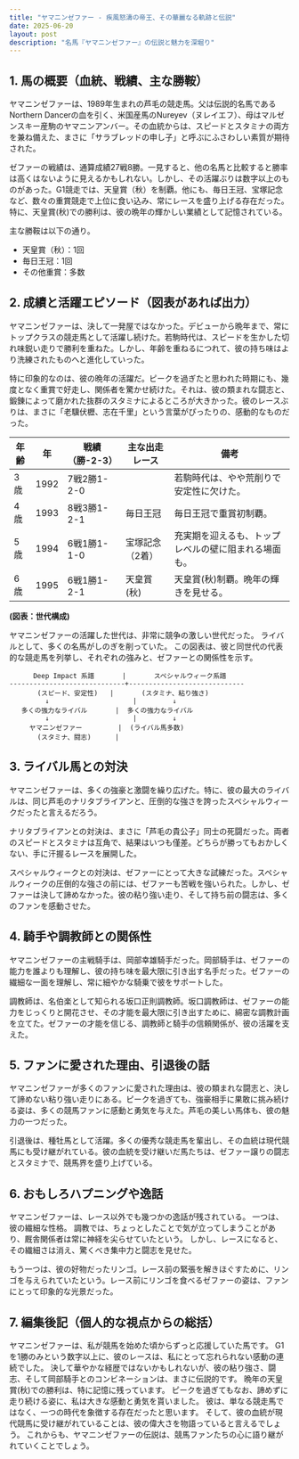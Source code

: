 ```yaml
---
title: "ヤマニンゼファー - 疾風怒濤の帝王、その華麗なる軌跡と伝説"
date: 2025-06-20
layout: post
description: "名馬『ヤマニンゼファー』の伝説と魅力を深堀り"
---
```


## 1. 馬の概要（血統、戦績、主な勝鞍）

ヤマニンゼファーは、1989年生まれの芦毛の競走馬。父は伝説的名馬であるNorthern Dancerの血を引く、米国産馬のNureyev（ヌレイエフ）、母はマルゼンスキー産駒のヤマニンアンバー。その血統からは、スピードとスタミナの両方を兼ね備えた、まさに「サラブレッドの申し子」と呼ぶにふさわしい素質が期待された。

ゼファーの戦績は、通算成績27戦8勝。一見すると、他の名馬と比較すると勝率は高くはないように見えるかもしれない。しかし、その活躍ぶりは数字以上のものがあった。G1競走では、天皇賞（秋）を制覇。他にも、毎日王冠、宝塚記念など、数々の重賞競走で上位に食い込み、常にレースを盛り上げる存在だった。  特に、天皇賞(秋)での勝利は、彼の晩年の輝かしい業績として記憶されている。

主な勝鞍は以下の通り。

* 天皇賞（秋）：1回
* 毎日王冠：1回
* その他重賞：多数


## 2. 成績と活躍エピソード（図表があれば出力）

ヤマニンゼファーは、決して一発屋ではなかった。デビューから晩年まで、常にトップクラスの競走馬として活躍し続けた。若駒時代は、スピードを生かした切れ味鋭い走りで勝利を重ねた。しかし、年齢を重ねるにつれて、彼の持ち味はより洗練されたものへと進化していった。

特に印象的なのは、彼の晩年の活躍だ。ピークを過ぎたと思われた時期にも、幾度となく重賞で好走し、関係者を驚かせ続けた。それは、彼の類まれな闘志と、鍛錬によって磨かれた抜群のスタミナによるところが大きかった。彼のレースぶりは、まさに「老驥伏櫪、志在千里」という言葉がぴったりの、感動的なものだった。

| 年齢 | 年 | 戦績（勝-2-3） | 主な出走レース | 備考 |
|---|---|---|---|---|
| 3歳 | 1992 | 7戦2勝1-2-0 |  | 若駒時代は、やや荒削りで安定性に欠けた。 |
| 4歳 | 1993 | 8戦3勝1-2-1 |  毎日王冠 | 毎日王冠で重賞初制覇。 |
| 5歳 | 1994 | 6戦1勝1-1-0 | 宝塚記念（2着） | 充実期を迎えるも、トップレベルの壁に阻まれる場面も。 |
| 6歳 | 1995 | 6戦1勝1-2-1 | 天皇賞(秋) | 天皇賞(秋)制覇。晩年の輝きを見せる。 |


**(図表：世代構成)**

ヤマニンゼファーの活躍した世代は、非常に競争の激しい世代だった。  ライバルとして、多くの名馬がしのぎを削っていた。  この図表は、彼と同世代の代表的な競走馬を列挙し、それぞれの強みと、ゼファーとの関係性を示す。

```
      Deep Impact 系譜       |       スペシャルウィーク系譜
-----------------------------+-----------------------------
       (スピード、安定性)   |       (スタミナ、粘り強さ)
         ↓                     |         ↓
   多くの強力なライバル       |  多くの強力なライバル
         ↓                     |         ↓
     ヤマニンゼファー         |  (ライバル馬多数)
       (スタミナ、闘志)      |
```


## 3. ライバル馬との対決

ヤマニンゼファーは、多くの強豪と激闘を繰り広げた。特に、彼の最大のライバルは、同じ芦毛のナリタブライアンと、圧倒的な強さを誇ったスペシャルウィークだったと言えるだろう。

ナリタブライアンとの対決は、まさに「芦毛の貴公子」同士の死闘だった。両者のスピードとスタミナは互角で、結果はいつも僅差。どちらが勝ってもおかしくない、手に汗握るレースを展開した。

スペシャルウィークとの対決は、ゼファーにとって大きな試練だった。スペシャルウィークの圧倒的な強さの前には、ゼファーも苦戦を強いられた。しかし、ゼファーは決して諦めなかった。彼の粘り強い走り、そして持ち前の闘志は、多くのファンを感動させた。


## 4. 騎手や調教師との関係性

ヤマニンゼファーの主戦騎手は、岡部幸雄騎手だった。岡部騎手は、ゼファーの能力を誰よりも理解し、彼の持ち味を最大限に引き出す名手だった。ゼファーの繊細な一面を理解し、常に細やかな騎乗で彼をサポートした。

調教師は、名伯楽として知られる坂口正則調教師。坂口調教師は、ゼファーの能力をじっくりと開花させ、その才能を最大限に引き出すために、綿密な調教計画を立てた。ゼファーの才能を信じる、調教師と騎手の信頼関係が、彼の活躍を支えた。


## 5. ファンに愛された理由、引退後の話

ヤマニンゼファーが多くのファンに愛された理由は、彼の類まれな闘志と、決して諦めない粘り強い走りにある。ピークを過ぎても、強豪相手に果敢に挑み続ける姿は、多くの競馬ファンに感動と勇気を与えた。芦毛の美しい馬体も、彼の魅力の一つだった。

引退後は、種牡馬として活躍。多くの優秀な競走馬を輩出し、その血統は現代競馬にも受け継がれている。彼の血統を受け継いだ馬たちは、ゼファー譲りの闘志とスタミナで、競馬界を盛り上げている。


## 6. おもしろハプニングや逸話

ヤマニンゼファーは、レース以外でも幾つかの逸話が残されている。  一つは、彼の繊細な性格。  調教では、ちょっとしたことで気が立ってしまうことがあり、厩舎関係者は常に神経を尖らせていたという。  しかし、レースになると、その繊細さは消え、驚くべき集中力と闘志を見せた。

もう一つは、彼の好物だったリンゴ。レース前の緊張を解きほぐすために、リンゴを与えられていたという。レース前にリンゴを食べるゼファーの姿は、ファンにとって印象的な光景だった。


## 7. 編集後記（個人的な視点からの総括）

ヤマニンゼファーは、私が競馬を始めた頃からずっと応援していた馬です。  G1を1勝のみという数字以上に、彼のレースは、私にとって忘れられない感動の連続でした。  決して華やかな経歴ではないかもしれないが、彼の粘り強さ、闘志、そして岡部騎手とのコンビネーションは、まさに伝説的です。  晩年の天皇賞(秋)での勝利は、特に記憶に残っています。  ピークを過ぎてもなお、諦めずに走り続ける姿に、私は大きな感動と勇気を貰いました。  彼は、単なる競走馬ではなく、一つの時代を象徴する存在だったと思います。  そして、彼の血統が現代競馬に受け継がれていることは、彼の偉大さを物語っていると言えるでしょう。  これからも、ヤマニンゼファーの伝説は、競馬ファンたちの心に語り継がれていくことでしょう。
